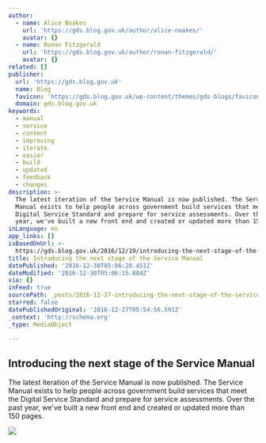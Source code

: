 ```yaml
---
author:
  - name: Alice Noakes
    url: 'https://gds.blog.gov.uk/author/alice-noakes/'
    avatar: {}
  - name: Ronan Fitzgerald
    url: 'https://gds.blog.gov.uk/author/ronan-fitzgerald/'
    avatar: {}
related: []
publisher:
  url: 'https://gds.blog.gov.uk'
  name: Blog
  favicon: 'https://gds.blog.gov.uk/wp-content/themes/gds-blogs/favicon.ico'
  domain: gds.blog.gov.uk
keywords:
  - manual
  - service
  - content
  - improving
  - iterate
  - easier
  - build
  - updated
  - feedback
  - changes
description: >-
  The latest iteration of the Service Manual is now published. The Service
  Manual exists to help people across government build services that meet the
  Digital Service Standard and prepare for service assessments. Over the past
  year, we've built a new front end and created or updated more than 150 pages.
inLanguage: en
app_links: []
isBasedOnUrl: >-
  https://gds.blog.gov.uk/2016/12/19/introducing-the-next-stage-of-the-service-manual/
title: Introducing the next stage of the Service Manual
datePublished: '2016-12-30T05:06:20.451Z'
dateModified: '2016-12-30T05:06:15.884Z'
via: {}
inFeed: true
sourcePath: _posts/2016-12-27-introducing-the-next-stage-of-the-service-manual.md
starred: false
datePublishedOriginal: '2016-12-27T05:54:56.591Z'
_context: 'http://schema.org'
_type: MediaObject

---
```

<article style=""><h1>Introducing the next stage of the Service Manual</h1><p>The latest iteration of the Service Manual is now published. The Service Manual exists to help people across government build services that meet the Digital Service Standard and prepare for service assessments. Over the past year, we've built a new front end and created or updated more than 150 pages.</p><img src="https://gds.blog.gov.uk/wp-content/themes/gds-blogs/build/govuk_template/assets/images/opengraph-image.png?0.10.0" /></article>